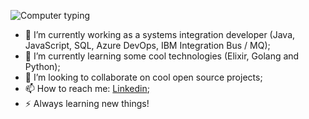 ![Computer typing](https://i.pinimg.com/originals/0d/10/d2/0d10d2fe48a7956a4fdc9f7251132236.gif)

- 🔭 I’m currently working as a systems integration developer (Java, JavaScript, SQL, Azure DevOps, IBM Integration Bus / MQ);
- 🌱 I’m currently learning some cool technologies (Elixir, Golang and Python);
- 👯 I’m looking to collaborate on cool open source projects;
- 📫 How to reach me: [Linkedin](https://www.linkedin.com/in/guilherme-freire-pll/);
- ⚡ Always learning new things!
